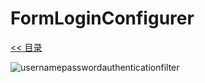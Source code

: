 # FormLoginConfigurer

[<< 目录](/security/README.md)

![usernamepasswordauthenticationfilter](/usernamepasswordauthenticationfilter.png)

